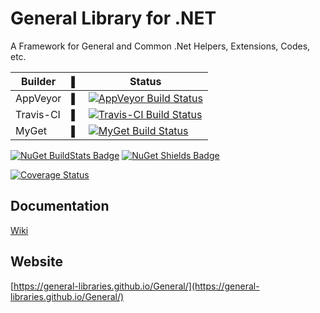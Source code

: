 # General Library for .NET
A Framework for General and Common .Net Helpers, Extensions, Codes, etc.

| Builder       |   ▌   | Status        | 
| ------------- | :---: | ------------- | 
| AppVeyor      |   ▌   | [![AppVeyor Build Status](https://ci.appveyor.com/api/projects/status/yjnrc607qbgbt0e2?svg=true)](https://ci.appveyor.com/project/tohidazizi/general) |
| Travis-CI     |   ▌   | [![Travis-CI Build Status](https://travis-ci.org/general-libraries/General.svg?branch=master)](https://travis-ci.org/general-libraries/General) |
| MyGet         |   ▌   | [![MyGet Build Status](https://www.myget.org/BuildSource/Badge/general?identifier=eaf6ae9d-1cde-4a46-8927-a36a86e64c2c)](https://www.myget.org/) |


[![NuGet BuildStats Badge](https://buildstats.info/nuget/General)](https://www.nuget.org/packages/General/) [![NuGet Shields Badge](https://img.shields.io/nuget/v/General.svg)](https://www.nuget.org/packages/General/)

[![Coverage Status](https://coveralls.io/repos/github/general-libraries/General/badge.svg?branch=master)](https://coveralls.io/github/general-libraries/General?branch=master)

## Documentation
[Wiki](https://github.com/general-libraries/General/wiki)

## Website
[https://general-libraries.github.io/General/](https://general-libraries.github.io/General/)

